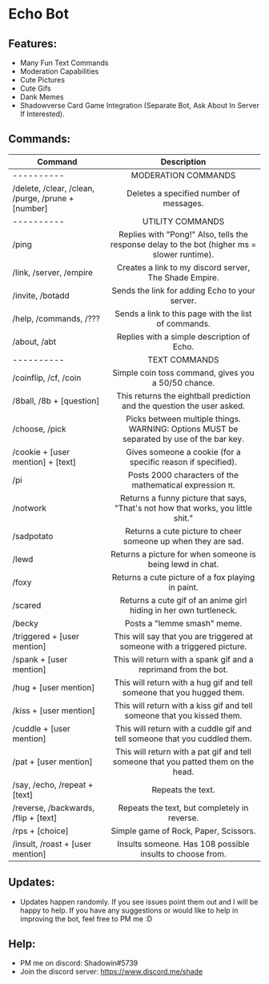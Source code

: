 # Echo Bot

## Features:
   * Many Fun Text Commands
   * Moderation Capabilities
   * Cute Pictures
   * Cute Gifs
   * Dank Memes
   * Shadowverse Card Game Integration (Separate Bot, Ask About In Server If Interested).
   
## Commands:
| Command | Description |
| ------------- |:-------------:|
| ---------- | MODERATION COMMANDS | ---------- |
| /delete, /clear, /clean, /purge, /prune + [number] | Deletes a specified number of messages. |
| ---------- | UTILITY COMMANDS | ---------- |
| /ping | Replies with "Pong!" Also, tells the response delay to the bot (higher ms = slower runtime). |
| /link, /server, /empire | Creates a link to my discord server, The Shade Empire. |
| /invite, /botadd | Sends the link for adding Echo to your server. |
| /help, /commands, /??? | Sends a link to this page with the list of commands. |
| /about, /abt | Replies with a simple description of Echo. |
| ---------- | TEXT COMMANDS | ---------- |
| /coinflip, /cf, /coin | Simple coin toss command, gives you a 50/50 chance. |
| /8ball, /8b + [question] | This returns the eightball prediction and the question the user asked. |
| /choose, /pick | Picks between multiple things. WARNING: Options MUST be separated by use of the bar key. |
| /cookie + [user mention] + [text] | Gives someone a cookie (for a specific reason if specified). |
| /pi | Posts 2000 characters of the mathematical expression π. |
| /notwork | Returns a funny picture that says, "That's not how that works, you little shit." | 
| /sadpotato | Returns a cute picture to cheer someone up when they are sad. | 
| /lewd | Returns a picture for when someone is being lewd in chat. |
| /foxy | Returns a cute picture of a fox playing in paint. |
| /scared | Returns a cute gif of an anime girl hiding in her own turtleneck. |
| /becky | Posts a "lemme smash" meme. |
| /triggered + [user mention] | This will say that you are triggered at someone with a triggered picture. |
| /spank + [user mention] | This will return with a spank gif and a reprimand from the bot. |
| /hug + [user mention] | This will return with a hug gif and tell someone that you hugged them. |
| /kiss + [user mention] | This will return with a kiss gif and tell someone that you kissed them. |
| /cuddle + [user mention] | This will return with a cuddle gif and tell someone that you cuddled them. |
| /pat + [user mention] | This will return with a pat gif and tell someone that you patted them on the head. |
| /say, /echo, /repeat + [text] | Repeats the text. |
| /reverse, /backwards, /flip + [text] | Repeats the text, but completely in reverse. |
| /rps + [choice] | Simple game of Rock, Paper, Scissors. |
| /insult, /roast + [user mention] | Insults someone. Has 108 possible insults to choose from. |


## Updates:
  * Updates happen randomly. If you see issues point them out and I will be happy to help. If you have any suggestions or would like to help in improving the bot, feel free to PM me :D

## Help:
  * PM me on discord: Shadowin#5739
  * Join the discord server: https://www.discord.me/shade
